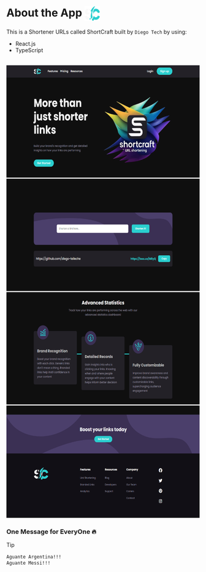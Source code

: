 # About the App <img src="./public/sc-logo.svg" width="40px" height="40px" align="center" alt="ShortCraft Logo" />

This is a Shortener URLs called ShortCraft built by `Diego Tech` by using:

- React.js
- TypeScript

<br />

<img src="./public/readme1.png" width="600px" height="293px" alt="ShortCraft Page | README Image 1" />
<img src="./public/readme2.png" width="600px" height="293px" alt="ShortCraft Page | README Image 2" />
<img src="./public/readme3.png" width="600px" height="293px" alt="ShortCraft Page | README Image 3" />
<img src="./public/readme4.png" width="600px" height="293px" alt="ShortCraft Page | README Image 4" />

<br />

### One Message for EveryOne 🔥

> [!TIP]
> ```shell
> Aguante Argentina!!!
> Aguante Messi!!!
> ```